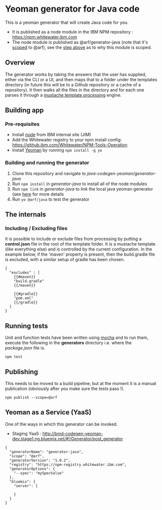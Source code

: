 # Yeoman generator for Java code
This is a yeoman generator that will create Java code for you.

* It is published as a node module in the IBM NPM repository : https://npm.whitewater.ibm.com
* The node module is published as @arf/generator-java (note that it's [scoped](https://docs.npmjs.com/misc/scope#installing-scoped-packages) to @arf), see the [step above](https://github.ibm.com/Whitewater/npm) as to
why this module is scoped.

## Overview
The generator works by taking the answers that the user has supplied, either via the CLI or a UI, and then maps that
to a folder under the templates directory (in future this will be to a Github repository or a cache of a repository).
It then walks all the files in the directory and for each one parses it through a [mustache template processing](https://mustache.github.io/mustache.5.html) engine.

## Building app

### Pre-requisites

* Install [node](https://nodejs.org/en/) from IBM internal site (JIM)
* Add the Whitewater registry to your npm install config: https://github.ibm.com/Whitewater/NPM-Tools-Operation
* Install [Yeoman](http://yeoman.io/learning/index.html) by running ```npm install -g yo```

### Building and running the generator

1. Clone this repository and navigate to *java-codegen-yeoman/generator-java*
2. Run ```npm install``` in *generator-java* to install all of the node modules
3. Run ```npm link``` in *generator-java* to link the local java yeoman generator (see [here](http://yeoman.io/authoring/index.html) for more details
4. Run ```yo @arf/java``` to test the generator

## The internals

### Including / Excluding files
It is possible to include or exclude files from processing by putting a **control.json** file in the root of the template
folder. It is a mustache template (like everything else) and is controlled by the current configuration. In the example
below, if the 'maven' property is present, then the build.gradle file is excluded, with a similar setup of gradle has been chosen.

```
{
  "excludes" : [
    {{#maven}}
    "build.gradle"
    {{/maven}}

    {{#gradle}}
    "pom.xml"
    {{/gradle}}
  ]
}
```

## Running tests
Unit and function tests have been written using [mocha](https://mochajs.org) and to run them, execute the following in the **generators** directory i.e. where the *package.json* file is.

```
npm test
```

## Publishing

This needs to be moved to a build pipeline, but at the moment it is a manual publication (obviously after you make sure the tests pass !).

```
npm publish --scope=@arf
```

## Yeoman as a Service (YaaS)
One of the ways in which this generator can be invoked.

* Staging YaaS : http://bmd-codegen-yeoman-dev.stage1.ng.bluemix.net/#!/Generator/post_generator

```
{
  "generatorName": "generator-java",
  "scope": "@arf",
  "generatorVersion": "1.0.2",
  "registry": "https://npm-registry.whitewater.ibm.com",
  "generatorOptions": {
    "--spec": "mySpecValue"
  },
  "bluemix": {
    "server": {
      
    }
  }
}
```
